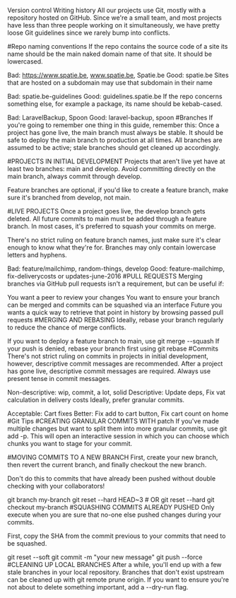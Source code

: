 Version control
Writing history
All our projects use Git, mostly with a repository hosted on GitHub. Since we're a small team, and most projects have less than three people working on it simultaneously, we have pretty loose Git guidelines since we rarely bump into conflicts.

#Repo naming conventions
If the repo contains the source code of a site its name should be the main naked domain name of that site. It should be lowercased.

Bad: https://www.spatie.be, www.spatie.be, Spatie.be
Good: spatie.be
Sites that are hosted on a subdomain may use that subdomain in their name

Bad: spatie.be-guidelines
Good: guidelines.spatie.be
If the repo concerns something else, for example a package, its name should be kebab-cased.

Bad: LaravelBackup, Spoon
Good: laravel-backup, spoon
#Branches
If you're going to remember one thing in this guide, remember this: Once a project has gone live, the main branch must always be stable. It should be safe to deploy the main branch to production at all times. All branches are assumed to be active; stale branches should get cleaned up accordingly.

#PROJECTS IN INITIAL DEVELOPMENT
Projects that aren't live yet have at least two branches: main and develop. Avoid committing directly on the main branch, always commit through develop.

Feature branches are optional, if you'd like to create a feature branch, make sure it's branched from develop, not main.

#LIVE PROJECTS
Once a project goes live, the develop branch gets deleted. All future commits to main must be added through a feature branch. In most cases, it's preferred to squash your commits on merge.

There's no strict ruling on feature branch names, just make sure it's clear enough to know what they're for. Branches may only contain lowercase letters and hyphens.

Bad: feature/mailchimp, random-things, develop
Good: feature-mailchimp, fix-deliverycosts or updates-june-2016
#PULL REQUESTS
Merging branches via GitHub pull requests isn't a requirement, but can be useful if:

You want a peer to review your changes
You want to ensure your branch can be merged and commits can be squashed via an interface
Future you wants a quick way to retrieve that point in history by browsing passed pull requests
#MERGING AND REBASING
Ideally, rebase your branch regularly to reduce the chance of merge conflicts.

If you want to deploy a feature branch to main, use git merge <branch> --squash
If your push is denied, rebase your branch first using git rebase
#Commits
There's not strict ruling on commits in projects in initial development, however, descriptive commit messages are recommended. After a project has gone live, descriptive commit messages are required. Always use present tense in commit messages.

Non-descriptive: wip, commit, a lot, solid
Descriptive: Update deps, Fix vat calculation in delivery costs
Ideally, prefer granular commits.

Acceptable: Cart fixes
Better: Fix add to cart button, Fix cart count on home
#Git Tips
#CREATING GRANULAR COMMITS WITH patch
If you've made multiple changes but want to split them into more granular commits, use git add -p. This will open an interactive session in which you can choose which chunks you want to stage for your commit.

#MOVING COMMITS TO A NEW BRANCH
First, create your new branch, then revert the current branch, and finally checkout the new branch.

Don't do this to commits that have already been pushed without double checking with your collaborators!

git branch my-branch
git reset --hard HEAD~3 # OR git reset --hard <commit>
git checkout my-branch
#SQUASHING COMMITS ALREADY PUSHED
Only execute when you are sure that no-one else pushed changes during your commits.

First, copy the SHA from the commit previous to your commits that need to be squashed.

git reset --soft <commit>
git commit -m "your new message"
git push --force
#CLEANING UP LOCAL BRANCHES
After a while, you'll end up with a few stale branches in your local repository. Branches that don't exist upstream can be cleaned up with git remote prune origin. If you want to ensure you're not about to delete something important, add a --dry-run flag.